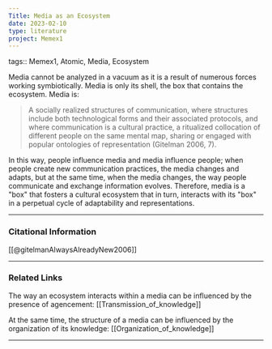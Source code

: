 ```yaml
---
Title: Media as an Ecosystem
date: 2023-02-10
type: literature
project: Memex1
---
```


tags:: Memex1, Atomic, Media, Ecosystem


Media cannot be analyzed in a vacuum as it is a result of numerous forces working symbiotically. Media is only its shell, the box that contains the ecosystem. Media is:

>A socially realized structures of communication, where structures include both technological forms and their associated protocols, and where communication is a cultural practice, a ritualized collocation of different people on the same mental map, sharing or engaged with popular ontologies of representation (Gitelman 2006, 7). 

In this way, people influence media and media influence people; when people create new communication practices, the media changes and adapts, but at the same time, when the media changes, the way people communicate and exchange information evolves. Therefore, media is a "box" that fosters a cultural ecosystem that in turn, interacts with its "box" in a perpetual cycle of adaptability and representations.

---
### Citational Information

[[@gitelmanAlwaysAlreadyNew2006]]

---

### Related Links

The way an ecosystem interacts within a media can be influenced by the presence of agencement: [[Transmission_of_knowledge]]

At the same time, the structure of a media can be influenced by the organization of its knowledge: [[Organization_of_knowledge]]

---

